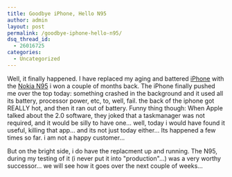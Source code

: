```yaml
---
title: Goodbye iPhone, Hello N95
author: admin
layout: post
permalink: /goodbye-iphone-hello-n95/
dsq_thread_id:
  - 26016725
categories:
  - Uncategorized
---
```

Well, it finally happened. I have replaced my aging and battered [iPhone][1] with the [Nokia N95][2] i won a couple of months back. The iPhone finally pushed me over the top today: something crashed in the background and it used all its battery, processor power, etc, to, well, fail. the back of the iphone got REALLY hot, and then it ran out of battery. Funny thing though: When Apple talked about the 2.0 software, they joked that a taskmanager was not required, and it would be silly to have one&#8230; well, today i would have found it useful, killing that app&#8230; and its not just today either&#8230; Its happened a few times so far. i am not a happy customer&#8230;

But on the bright side, i do have the replacment up and running. The N95, during my testing of it (i never put it into "production"&#8230;) was a very worthy successor&#8230; we will see how it goes over the next couple of weeks&#8230;

 [1]: http://blog.lotas-smartman.net/iphone-new-car-asus-eee-pc-and-mac-pro-x64-vista/
 [2]: http://blog.lotas-smartman.net/new-gadgets-for-30-july-2008/